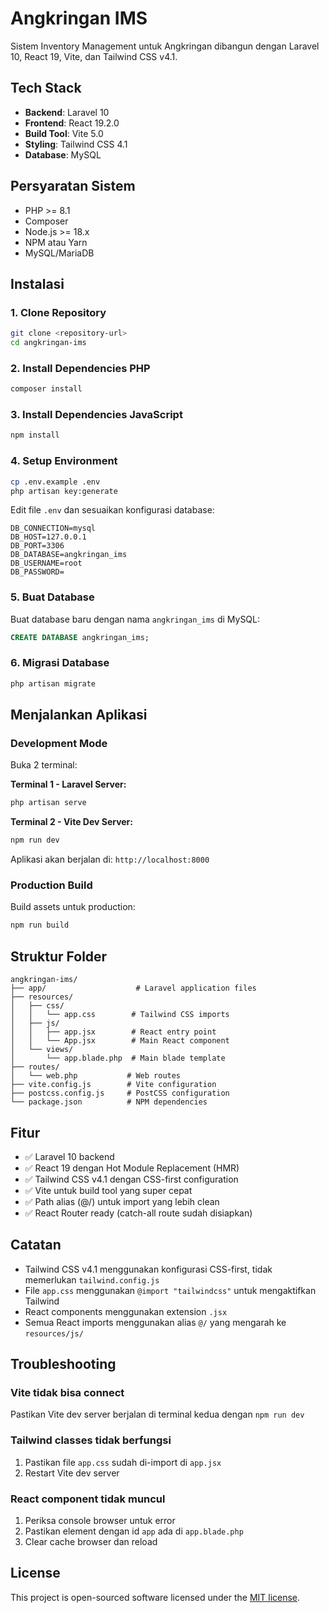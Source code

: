 # Angkringan IMS

Sistem Inventory Management untuk Angkringan dibangun dengan Laravel 10, React 19, Vite, dan Tailwind CSS v4.1.

## Tech Stack

-   **Backend**: Laravel 10
-   **Frontend**: React 19.2.0
-   **Build Tool**: Vite 5.0
-   **Styling**: Tailwind CSS 4.1
-   **Database**: MySQL

## Persyaratan Sistem

-   PHP >= 8.1
-   Composer
-   Node.js >= 18.x
-   NPM atau Yarn
-   MySQL/MariaDB

## Instalasi

### 1. Clone Repository

```bash
git clone <repository-url>
cd angkringan-ims
```

### 2. Install Dependencies PHP

```bash
composer install
```

### 3. Install Dependencies JavaScript

```bash
npm install
```

### 4. Setup Environment

```bash
cp .env.example .env
php artisan key:generate
```

Edit file `.env` dan sesuaikan konfigurasi database:

```
DB_CONNECTION=mysql
DB_HOST=127.0.0.1
DB_PORT=3306
DB_DATABASE=angkringan_ims
DB_USERNAME=root
DB_PASSWORD=
```

### 5. Buat Database

Buat database baru dengan nama `angkringan_ims` di MySQL:

```sql
CREATE DATABASE angkringan_ims;
```

### 6. Migrasi Database

```bash
php artisan migrate
```

## Menjalankan Aplikasi

### Development Mode

Buka 2 terminal:

**Terminal 1 - Laravel Server:**

```bash
php artisan serve
```

**Terminal 2 - Vite Dev Server:**

```bash
npm run dev
```

Aplikasi akan berjalan di: `http://localhost:8000`

### Production Build

Build assets untuk production:

```bash
npm run build
```

## Struktur Folder

```
angkringan-ims/
├── app/                    # Laravel application files
├── resources/
│   ├── css/
│   │   └── app.css        # Tailwind CSS imports
│   ├── js/
│   │   ├── app.jsx        # React entry point
│   │   └── App.jsx        # Main React component
│   └── views/
│       └── app.blade.php  # Main blade template
├── routes/
│   └── web.php           # Web routes
├── vite.config.js        # Vite configuration
├── postcss.config.js     # PostCSS configuration
└── package.json          # NPM dependencies
```

## Fitur

-   ✅ Laravel 10 backend
-   ✅ React 19 dengan Hot Module Replacement (HMR)
-   ✅ Tailwind CSS v4.1 dengan CSS-first configuration
-   ✅ Vite untuk build tool yang super cepat
-   ✅ Path alias (@/) untuk import yang lebih clean
-   ✅ React Router ready (catch-all route sudah disiapkan)

## Catatan

-   Tailwind CSS v4.1 menggunakan konfigurasi CSS-first, tidak memerlukan `tailwind.config.js`
-   File `app.css` menggunakan `@import "tailwindcss"` untuk mengaktifkan Tailwind
-   React components menggunakan extension `.jsx`
-   Semua React imports menggunakan alias `@/` yang mengarah ke `resources/js/`

## Troubleshooting

### Vite tidak bisa connect

Pastikan Vite dev server berjalan di terminal kedua dengan `npm run dev`

### Tailwind classes tidak berfungsi

1. Pastikan file `app.css` sudah di-import di `app.jsx`
2. Restart Vite dev server

### React component tidak muncul

1. Periksa console browser untuk error
2. Pastikan element dengan id `app` ada di `app.blade.php`
3. Clear cache browser dan reload

## License

This project is open-sourced software licensed under the [MIT license](https://opensource.org/licenses/MIT).

